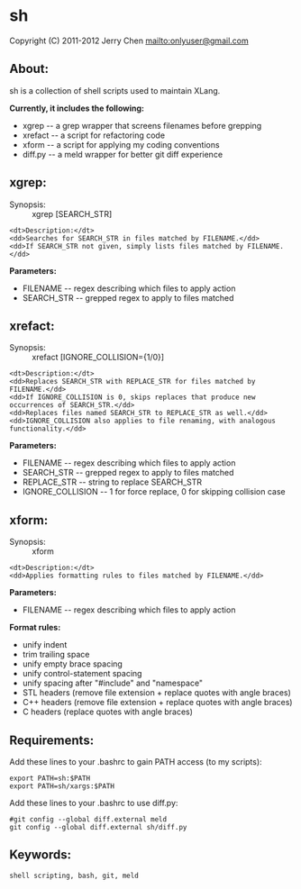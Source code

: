 sh
==

Copyright (C) 2011-2012 Jerry Chen <mailto:onlyuser@gmail.com>

About:
------

sh is a collection of shell scripts used to maintain XLang.

**Currently, it includes the following:**

* xgrep   -- a grep wrapper that screens filenames before grepping
* xrefact -- a script for refactoring code
* xform   -- a script for applying my coding conventions
* diff.py -- a meld wrapper for better git diff experience

xgrep:
------

<dl>
    <dt>Synopsis:</dt>
    <dd>xgrep <FILENAME> [SEARCH_STR]</dd>

    <dt>Description:</dt>
    <dd>Searches for SEARCH_STR in files matched by FILENAME.</dd>
    <dd>If SEARCH_STR not given, simply lists files matched by FILENAME.</dd>
</dl>

**Parameters:**

* FILENAME   -- regex describing which files to apply action
* SEARCH_STR -- grepped regex to apply to files matched

xrefact:
--------

<dl>
    <dt>Synopsis:</dt>
    <dd>xrefact <FILENAME> <SEARCH_STR> <REPLACE_STR> [IGNORE_COLLISION={1/0}]</dd>

    <dt>Description:</dt>
    <dd>Replaces SEARCH_STR with REPLACE_STR for files matched by FILENAME.</dd>
    <dd>If IGNORE_COLLISION is 0, skips replaces that produce new occurrences of SEARCH_STR.</dd>
    <dd>Replaces files named SEARCH_STR to REPLACE_STR as well.</dd>
    <dd>IGNORE_COLLISION also applies to file renaming, with analogous functionality.</dd>
</dl>

**Parameters:**

* FILENAME         -- regex describing which files to apply action
* SEARCH_STR       -- grepped regex to apply to files matched
* REPLACE_STR      -- string to replace SEARCH_STR
* IGNORE_COLLISION -- 1 for force replace, 0 for skipping collision case

xform:
------

<dl>
    <dt>Synopsis:</dt>
    <dd>xform <FILENAME></dd>

    <dt>Description:</dt>
    <dd>Applies formatting rules to files matched by FILENAME.</dd>
</dl>

**Parameters:**

* FILENAME -- regex describing which files to apply action

**Format rules:**

* unify indent
* trim trailing space
* unify empty brace spacing
* unify control-statement spacing
* unify spacing after "#include" and "namespace"
* STL headers (remove file extension + replace quotes with angle braces)
* C++ headers (remove file extension + replace quotes with angle braces)
* C headers (replace quotes with angle braces)

Requirements:
-------------

Add these lines to your .bashrc to gain PATH access (to my scripts):

    export PATH=sh:$PATH
    export PATH=sh/xargs:$PATH

Add these lines to your .bashrc to use diff.py:

    #git config --global diff.external meld
    git config --global diff.external sh/diff.py

Keywords:
---------

    shell scripting, bash, git, meld
